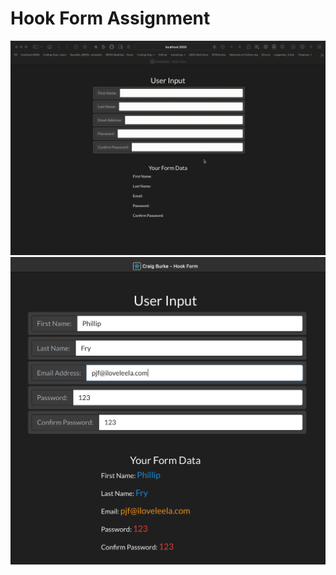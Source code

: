 # Hook Form Assignment

![screenRec01](./src/images/myScreenRecording01.gif)
![screenShot22](./src/images/myScreenShot22.png)
